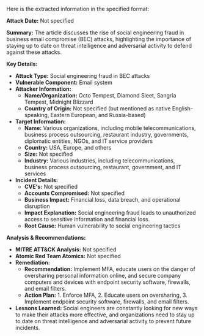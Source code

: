 Here is the extracted information in the specified format:

**Attack Date:** Not specified

**Summary:** The article discusses the rise of social engineering fraud in business email compromise (BEC) attacks, highlighting the importance of staying up to date on threat intelligence and adversarial activity to defend against these attacks.

**Key Details:**

* **Attack Type:** Social engineering fraud in BEC attacks
* **Vulnerable Component:** Email system
* **Attacker Information:**
	+ **Name/Organization:** Octo Tempest, Diamond Sleet, Sangria Tempest, Midnight Blizzard
	+ **Country of Origin:** Not specified (but mentioned as native English-speaking, Eastern European, and Russia-based)
* **Target Information:**
	+ **Name:** Various organizations, including mobile telecommunications, business process outsourcing, restaurant industry, governments, diplomatic entities, NGOs, and IT service providers
	+ **Country:** USA, Europe, and others
	+ **Size:** Not specified
	+ **Industry:** Various industries, including telecommunications, business process outsourcing, restaurant, government, and IT services
* **Incident Details:**
	+ **CVE's:** Not specified
	+ **Accounts Compromised:** Not specified
	+ **Business Impact:** Financial loss, data breach, and operational disruption
	+ **Impact Explanation:** Social engineering fraud leads to unauthorized access to sensitive information and financial loss.
	+ **Root Cause:** Human vulnerability to social engineering tactics

**Analysis & Recommendations:**

* **MITRE ATT&CK Analysis:** Not specified
* **Atomic Red Team Atomics:** Not specified
* **Remediation:**
	+ **Recommendation:** Implement MFA, educate users on the danger of oversharing personal information online, and secure company computers and devices with endpoint security software, firewalls, and email filters.
	+ **Action Plan:** 1. Enforce MFA, 2. Educate users on oversharing, 3. Implement endpoint security software, firewalls, and email filters.
* **Lessons Learned:** Social engineers are constantly looking for new ways to make their attacks more effective, and organizations need to stay up to date on threat intelligence and adversarial activity to prevent future incidents.

